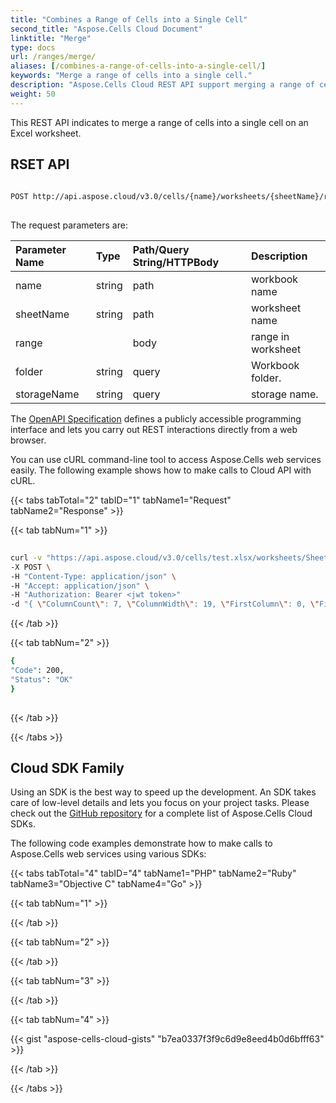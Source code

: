 ```yaml
---
title: "Combines a Range of Cells into a Single Cell"
second_title: "Aspose.Cells Cloud Document"
linktitle: "Merge"
type: docs
url: /ranges/merge/
aliases: [/combines-a-range-of-cells-into-a-single-cell/]
keywords: "Merge a range of cells into a single cell."
description: "Aspose.Cells Cloud REST API support merging a range of cells into a single cell on an Excel worksheet. SDK support kinds of development languages. They include Android, C#, Go, Java, NodeJS, Perl, PHP, Python, Ruby, and swift."
weight: 50
---
```


This REST API indicates to merge a range of cells into a single cell on an Excel worksheet. 
            
 
## RSET API
 
```bash
 
POST http://api.aspose.cloud/v3.0/cells/{name}/worksheets/{sheetName}/ranges/merge
 
```
The request parameters are: 
 
| Parameter Name | Type | Path/Query String/HTTPBody | Description| 
| :- | :- | :- |:- | 
| name | string | path | workbook name |
| sheetName | string | path | worksheet name |
| range |  | body | range in worksheet  |
| folder | string | query | Workbook folder. |
| storageName | string | query | storage name. |
 
The [OpenAPI Specification](https://apireference.aspose.cloud/cells/#/Ranges/PostWorksheetCellsRangeMerge) defines a publicly accessible programming interface and lets you carry out REST interactions directly from a web browser.
 
You can use cURL command-line tool to access Aspose.Cells web services easily. The following example shows how to make calls to Cloud API with cURL.
 
{{< tabs tabTotal="2" tabID="1" tabName1="Request" tabName2="Response" >}}
 
{{< tab tabNum="1" >}}
 
```bash
 
curl -v "https://api.aspose.cloud/v3.0/cells/test.xlsx/worksheets/Sheet1/ranges/merge" \
-X POST \
-H "Content-Type: application/json" \
-H "Accept: application/json" \
-H "Authorization: Bearer <jwt token>"
-d "{ \"ColumnCount\": 7, \"ColumnWidth\": 19, \"FirstColumn\": 0, \"FirstRow\": 9, \"Name\": \"string\", \"RefersTo\": \"string\", \"RowCount\": 1, \"RowHeight\": 15, \"Worksheet\": \"Sheet1\"}"
```
 
{{< /tab >}}
 
{{< tab tabNum="2" >}}
 
```bash
{
"Code": 200,
"Status": "OK"
}
 
```
 
{{< /tab >}}
 
{{< /tabs >}}
 
## Cloud SDK Family
 
Using an SDK is the best way to speed up the development. An SDK takes care of low-level details and lets you focus on your project tasks. Please check out the [GitHub repository](https://github.com/aspose-cells-cloud) for a complete list of Aspose.Cells Cloud SDKs.
 
The following code examples demonstrate how to make calls to Aspose.Cells web services using various SDKs:

{{< tabs tabTotal="4" tabID="4" tabName1="PHP" tabName2="Ruby" tabName3="Objective C" tabName4="Go" >}}

{{< tab tabNum="1" >}}



{{< /tab >}}

{{< tab tabNum="2" >}}



{{< /tab >}}

{{< tab tabNum="3" >}}



{{< /tab >}}

{{< tab tabNum="4" >}}



{{< gist "aspose-cells-cloud-gists" "b7ea0337f3f9c6d9e8eed4b0d6bfff63" >}}

{{< /tab >}}

{{< /tabs >}}



